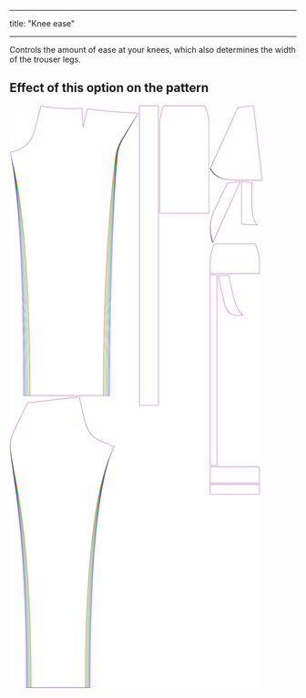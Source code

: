 ***

title: "Knee ease"

***

Controls the amount of ease at your knees, which also determines the width of the trouser legs.

## Effect of this option on the pattern

![This image shows the effect of this option by superimposing several variants that have a different value for this option](charlie_kneeease_sample.svg "Effect of this option on the pattern")
